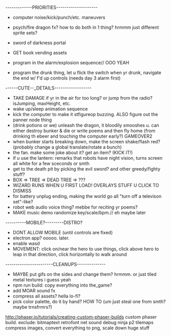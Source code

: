 -------------PRIORITIES--------------------
- computer noise/kick/punch/etc. maneuvers
- psych/fire dragon fx? how to do both in 1 thing? hrmmm just different sprite sets?
- sword of darkness portal
- GET book vending assets


- program in the alarm/explosion sequence// OOO YEAH
- program the drunk thing, let u flick the switch when yr drunk, navigate the end w/ f'd up controls (needs day 3 alarm first)



------CUTE--_DETAILS------------------
- TAKE DAMAGE if yr in the air for too long? or jump from the radio? isJumping, maxHeight, etc.
- wake up/sleep animation sequence
- kick the computer to make it stfigureop buzzing. ALSO  figure out the panner node thing
- (drink potions or we) unleash the dragon, it bloodily smooshes u. can either destroy bunker & die or write poems and then fly home (from drinking th ebeer and touching the computer early?) GAMEOVER2
- when bunker starts breaking down, make the screen shake/flash red? (probably change a global translate/rotate a bunch)
- the fan. make some joke about it? get an item? (KICK IT!)
- if u use the lantern: remarks that robots have night vision, turns screen all white for a few sceconds or smth
- get to the death pit by picking the evil sword? and other greedy/fighty stuff?
- BOX => TREE => DEAD TREE => ???
- WIZARD RUNS WHEN U FIRST LOAD! OVERLAYS STUFF U CLICK TO DISMISS
- for battery unplug ending, making the world go all "turn off a televison set"-like?
- robot web audio voice thing? mebbe for reciting yr poems?
- MAKE music demo randomize key/scale/bpm.// eh maybe later

----------MOBILE?---------DISTRO?
- DONT ALLOW MOBILE (until controls are fixed)
- electron app? ooooo. later.
- enable wasd
- MOVEMENT: click on/near the hero to use things, click above hero to leap in that direction, click horizontally to walk around



-----------------------CLEANUPS--------------
- MAYBE put gifs on the sides and change them? hrmmm. or just tiled metal textures i guess yeah
- npm run build: copy everything into the_game?
- add MOAR sound fx
- compress all assets? hella lo-fi?
- pick color palette, do it by hand? HOW TO (um just steal one from smth? maybe trnsfrmrs?)






http://phaser.io/tutorials/creating-custom-phaser-builds
custom phaser build. exclude: 
bitmaptext retrofont net sound debug ninja p2 tilemaps
compress images, convert everything to png, scale down huge stuff